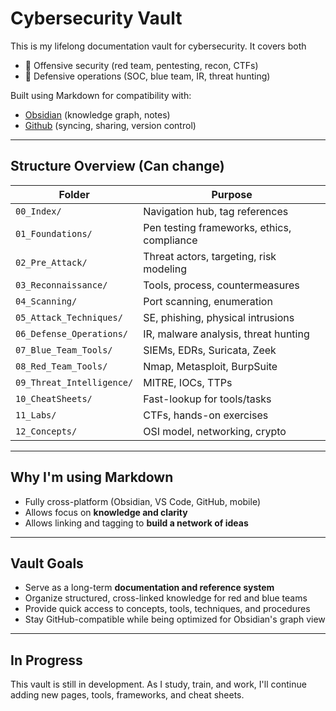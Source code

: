 # Cybersecurity Vault

This is my lifelong documentation vault for cybersecurity. It covers both

- 🔴 Offensive security (red team, pentesting, recon, CTFs)
- 🔵 Defensive operations (SOC, blue team, IR, threat hunting)

Built using Markdown for compatibility with:
- [Obsidian](https://obsidian.md/) (knowledge graph, notes)
- [Github](https://github.com/) (syncing, sharing, version control)

---

## Structure Overview (Can change)

| Folder                    | Purpose                                    |
| ------------------------- | ------------------------------------------ |
| `00_Index/`               | Navigation hub, tag references             |
| `01_Foundations/`         | Pen testing frameworks, ethics, compliance |
| `02_Pre_Attack/`          | Threat actors, targeting, risk modeling    |
| `03_Reconnaissance/`      | Tools, process, countermeasures            |
| `04_Scanning/`            | Port scanning, enumeration                 |
| `05_Attack_Techniques/`   | SE, phishing, physical intrusions          |
| `06_Defense_Operations/`  | IR, malware analysis, threat hunting       |
| `07_Blue_Team_Tools/`     | SIEMs, EDRs, Suricata, Zeek                |
| `08_Red_Team_Tools/`      | Nmap, Metasploit, BurpSuite                |
| `09_Threat_Intelligence/` | MITRE, IOCs, TTPs                          |
| `10_CheatSheets/`         | Fast-lookup for tools/tasks                |
| `11_Labs/`                | CTFs, hands-on exercises                   |
| `12_Concepts/`            | OSI model, networking, crypto              |

---

## Why I'm using Markdown

- Fully cross-platform (Obsidian, VS Code, GitHub, mobile)
- Allows focus on **knowledge and clarity**
- Allows linking and tagging to **build a network of ideas**

---

## Vault Goals

- Serve as a long-term **documentation and reference system**
- Organize structured, cross-linked knowledge for red and blue teams
- Provide quick access to concepts, tools, techniques, and procedures
- Stay GitHub-compatible while being optimized for Obsidian's graph view

---

## In Progress

 This vault is still in development. As I study, train, and work, I'll continue adding new pages, tools, frameworks, and cheat sheets.